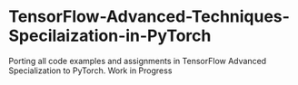# TensorFlow-Advanced-Techniques-Specilaization-in-PyTorch
Porting all code examples and assignments in TensorFlow Advanced Specialization to PyTorch. Work in Progress
